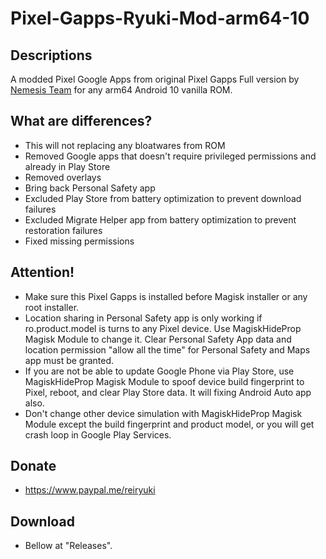 # Pixel-Gapps-Ryuki-Mod-arm64-10

## Descriptions
A modded Pixel Google Apps from original Pixel Gapps Full version by [Nemesis Team](https://t.me/PixelGAppsNews) for any arm64 Android 10 vanilla ROM.

## What are differences?
- This will not replacing any bloatwares from ROM
- Removed Google apps that doesn't require privileged permissions and already in Play Store
- Removed overlays
- Bring back Personal Safety app
- Excluded Play Store from battery optimization to prevent download failures
- Excluded Migrate Helper app from battery optimization to prevent restoration failures
- Fixed missing permissions

## Attention!
- Make sure this Pixel Gapps is installed before Magisk installer or any root installer.
- Location sharing in Personal Safety app is only working if ro.product.model is turns to any Pixel device. Use MagiskHideProp Magisk Module to change it. Clear Personal Safety App data and location permission "allow all the time" for Personal Safety and Maps app must be granted.
- If you are not be able to update Google Phone via Play Store, use MagiskHideProp Magisk Module to spoof device build fingerprint to Pixel, reboot, and clear Play Store data. It will fixing Android Auto app also.
- Don't change other device simulation with MagiskHideProp Magisk Module except the build fingerprint and product model, or you will get crash loop in Google Play Services.

## Donate
- https://www.paypal.me/reiryuki

## Download
- Bellow at "Releases".
